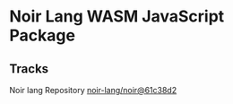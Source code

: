 # Noir Lang WASM JavaScript Package

## Tracks
Noir lang Repository [noir-lang/noir@61c38d2](https://github.com/noir-lang/noir/tree/61c38d2fd946697296905f267c49d18609835fcb)